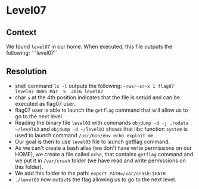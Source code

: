 # Level07

## Context
We found `level07` in our home. When executed, this file outputs the following: ```level07``

## Resolution
 * shell command ```ls -l``` outputs the following:
 ```-rwsr-sr-x 1 flag07 level07 8805 Mar  5  2016 level07```
 * char ```s``` at the 4th position indicates that the file is setuid and can be executed as flag07 user.
 * flag07 user is able to launch the ```getflag``` command that will allow us to go to the next level.
 * Reading the binary file ```level03``` with commands ```objdump -d -j .rodata ~/level03``` and ```objdump -d ~/level03``` shows that libc function ```system``` is used to launch command ```/usr/bin/env echo exploit me```.
 * Our goal is then to  use ```level03``` file to launch getflag command.
 * As we can't create a bash alias (we don't have write permissions on our HOME), we create a file called ```echo```, that contains ```getflag``` command and we put it in ```/var/crash``` folder (we have read and write permissions on this folder).
 * We add this folder to the path: ```export PATH=/var/crash:$PATH```
 * ```./level03``` now outputs the flag allowing us to go to the next level.
